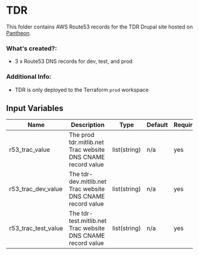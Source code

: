 # TDR

This folder contains AWS Route53 records for the TDR Drupal site hosted on [Pantheon](https://pantheon.io/).

### What's created?:
* 3 x Route53 DNS records for dev, test, and prod

### Additional Info:
* TDR is only deployed to the Terraform `prod` workspace

## Input Variables
| Name | Description | Type | Default | Required |
|------|-------------|------|---------|----------|
| r53\_trac\_value | The prod tdr.mitlib.net Trac website DNS CNAME record value | list(string) | n/a | yes |
| r53\_trac\_dev\_value | The tdr\-dev.mitlib.net Trac website DNS CNAME record value | list(string) | n/a | yes |
| r53\_trac\_test\_value | The tdr\-test.mitlib.net Trac website DNS CNAME record value | list(string) | n/a | yes |
